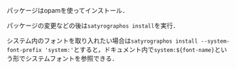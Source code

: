 パッケージはopamを使ってインストール．

パッケージの変更などの後は`satyrographos install`を実行．

システム内のフォントを取り入れたい場合は`satyrographos install --system-font-prefix 'system:'`とすると，ドキュメント内で`system:${font-name}`という形でシステムフォントを参照できる．